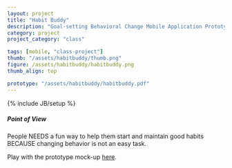 ```yaml
---
layout: project
title: "Habit Buddy"
description: "Goal-setting Behavioral Change Mobile Application Prototype."
category: project
project_category: "class"

tags: [mobile, "class-project"]
thumb: "/assets/habitbuddy/thumb.png"
figure: /assets/habitbuddy/habitbuddy.png
thumb_align: top

prototype: "/assets/habitbuddy/habitbuddy.pdf"
---
```

{% include JB/setup %}

##### Point of View

People
NEEDS a fun way to help them start and maintain good habits
BECAUSE changing behavior is not an easy task.


Play with the prototype mock-up [here](/assets/habitbuddy/habitbuddy.pdf).